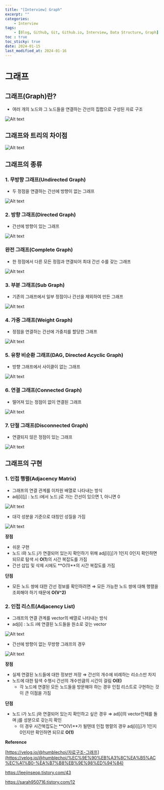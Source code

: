 ```yaml
---
title: "[Interview] Graph"
excerpt: ""
categories:
    - Interview
tags:
    - [Blog, Github, Git, Github.io, Interview, Data Structure, Graph]
toc : true
toc_sticky: true
date: 2024-01-15
last_modified_at: 2024-01-16
---
```

# 그래프

## 그래프(Graph)란?

- 여러 개의 노드와 그 노드들을 연결하는 간선의 집합으로 구성된 자료 구조

![Alt text](/assets/img/2024-01-15-graph/image.png)

## 그래프와 트리의 차이점

![Alt text](/assets/img/2024-01-15-graph/image-1.png)

## 그래프의 종류

### 1. 무방향 그래프(Undirected Graph)

- 두 정점을 연결하는 간선에 방향이 없는 그래프

![Alt text](/assets/img/2024-01-15-graph/image-2.png)

### 2. 방향 그래프(Directed Graph)

- 간선에 방향이 있는 그래프

![Alt text](/assets/img/2024-01-15-graph/image-3.png)

### 완전 그래프(Complete Graph)

- 한 정점에서 다른 모든 정점과 연결되어 최대 간선 수를 갖는 그래프

![Alt text](/assets/img/2024-01-15-graph/image-4.png)

### 3. 부분 그래프(Sub Graph)

- 기존의 그래프에서 일부 정점이나 간선을 제외하여 만든 그래프

![Alt text](/assets/img/2024-01-15-graph/image-5.png)

### 4. 가중 그래프(Weight Graph)

- 정점을 연결하는 간선에 가중치를 할당한 그래프

![Alt text](/assets/img/2024-01-15-graph/image-6.png)

### 5. 유향 비순환 그래프(DAG, Directed Acyclic Graph)

- 방향 그래프에서 사이클이 없는 그래프

![Alt text](/assets/img/2024-01-15-graph/image-7.png)

### 6. 연결 그래프(Connected Graph)

- 떨어져 있는 정점이 없이 연결된 그래프

![Alt text](/assets/img/2024-01-15-graph/image-8.png)

### 7. 단절 그래프(Disconnected Graph)

- 연결되지 않은 정점이 있는 그래프

![Alt text](/assets/img/2024-01-15-graph/image-9.png)
    

## 그래프의 구현

### 1. 인접 행렬(Adjacency Matrix)

- 그래프의 연결 관계를 이차원 배열로 나타내는 방식
- adj[i][j] : 노드 i에서 노드 j로 가는 간선이 있으면 1, 아니면 0

![Alt text](/assets/img/2024-01-15-graph/image-10.png)

- 대각 성분을 기준으로 대칭인 성질을 가짐

![Alt text](/assets/img/2024-01-15-graph/image-11.png)

**장점**

- 쉬운 구현
- 노드 i와 노드 j가 연결되어 있는지 확인하기 위해 adj[i][j]가 1인지 0인지 확인하면 되므로 탐색 시 **O(1**)의 시간 복잡도를 가짐
- 간선 삽입 및 삭제 시에도 **O(1)**의 시간 복잡도를 가짐

**단점**

- 모든 노드 쌍에 대한 간선 정보를 확인하려면 ⇒ 모든 가능한 노드 쌍에 대해 행렬을 조회해야 하기 때문에 **O(V^2)**

### 2. 인접 리스트(Adjacency List)

- 그래프의 연결 관계를 vector의 배열로 나타내는 방식
- adj[i] : 노드 i에 연결된 노드들을 원소로 갖는 vector

![Alt text](/assets/img/2024-01-15-graph/image-12.png)
- 간선에 방향이 없는 무방향 그래프의 경우

![Alt text](/assets/img/2024-01-15-graph/image-13.png)

**장점**

- 실제 연결된 노드들에 대한 정보만 저장 ⇒ 간선의 개수에 비례하는 리소스만 차지
- 노드에 대한 탐색 수행시 간선의 개수만큼의 시간이 걸림 **O(E)**
    - 각 노드에 연결된 모든 노드들을 방문해야 하는 경우 인접 리스트로 구현하는 것이 큰 이점을 가짐

**단점**

- 노드 i가 노드 j와 연결되어 있는지 확인하고 싶은 경우 ⇒ ad[i]의 vector전체를 돌며 j를 성분으로 갖는지 확인
    - 이 경우 시간복잡도는 **O(V)**가 될텐데 인접 행렬의 경우 adj[i][j]가 1인지 0인지만 확인하면 되므로 **O(1)**

**Reference**<br>

[https://velog.io/@humblechoi/자료구조-그래프](https://velog.io/@humblechoi/%EC%9E%90%EB%A3%8C%EA%B5%AC%EC%A1%B0-%EA%B7%B8%EB%9E%98%ED%94%84)

https://leejinseop.tistory.com/43

https://sarah950716.tistory.com/12